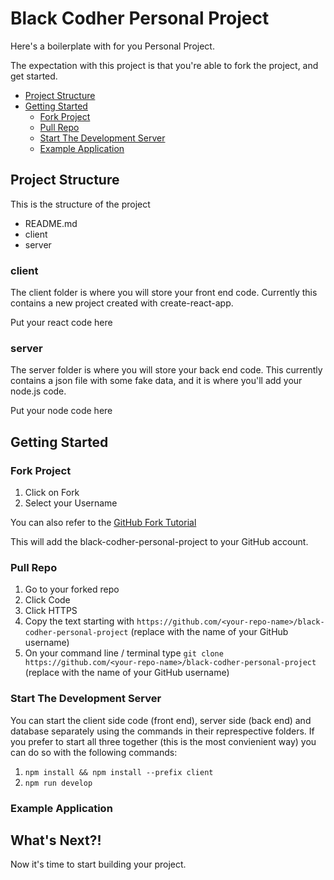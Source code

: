 # Black Codher Personal Project

Here's a boilerplate with for you Personal Project.

The expectation with this project is that you're able to fork the project, and get started.

- [Project Structure](#project-structure)
- [Getting Started](#getting-started)
  - [Fork Project](#fork-project)
  - [Pull Repo](#pull-repo)
  - [Start The Development Server](#start-the-development-server)
  - [Example Application](#example-application)

## Project Structure

This is the structure of the project

- README.md
- client
- server

### client

The client folder is where you will store your front end code. Currently this contains a new project created with create-react-app.

Put your react code here

### server

The server folder is where you will store your back end code. This currently contains a json file with some fake data, and it is where you'll add your node.js code.

Put your node code here

## Getting Started

### Fork Project

1. Click on Fork
2. Select your Username

You can also refer to the [GitHub Fork Tutorial](https://docs.github.com/en/free-pro-team@latest/github/getting-started-with-github/fork-a-repo)

This will add the black-codher-personal-project to your GitHub account.

### Pull Repo

1. Go to your forked repo
2. Click Code
3. Click HTTPS
4. Copy the text starting with `https://github.com/<your-repo-name>/black-codher-personal-project` (replace <your-repo-name> with the name of your GitHub username)
5. On your command line / terminal type `git clone https://github.com/<your-repo-name>/black-codher-personal-project` (replace <your-repo-name> with the name of your GitHub username)

### Start The Development Server

You can start the client side code (front end), server side (back end) and database separately using the commands in their represpective folders. If you prefer to start all three together (this is the most convienient way) you can do so with the following commands:

1. `npm install && npm install --prefix client`
2. `npm run develop`

### Example Application
## What's Next?!

Now it's time to start building your project.
